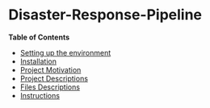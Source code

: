 # Disaster-Response-Pipeline
<!-- START doctoc generated TOC please keep comment here to allow auto update -->
<!-- DON'T EDIT THIS SECTION, INSTEAD RE-RUN doctoc TO UPDATE -->
**Table of Contents**

- [Setting up the environment](#setting-up-the-environment)
- [Installation](#installation)
- [Project Motivation](#project-motivation)
- [Project Descriptions](#project-descriptions)
- [Files Descriptions](#files-descriptions)
- [Instructions](#instructions)


<!-- END doctoc generated TOC please keep comment here to allow auto update -->

